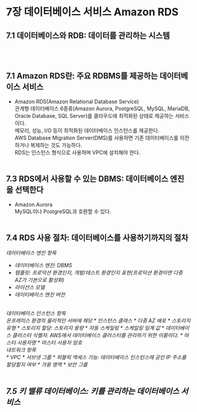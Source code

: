 # 7장 데이터베이스 서비스 Amazon RDS
## 7.1 데이터베이스와 RDB: 데이터를 관리하는 시스템
</br></br>

## 7.1 Amazon RDS란: 주요 RDBMS를 제공하는 데이터베이스 서비스
* Amazon RDS(Amazon Relational Database Service)</br>
  관계형 데이터베이스 6종류(Amazon Aurora, PostgreSQL, MySQL, MariaDB, Oracle Database, SQL Server)를 클라우드에 최적화된 상태로 제공하는 서비스이다.</br>
  메모리, 성능, I/O 등이 최적화된 데이터베이스 인스턴스를 제공한다.</br>
  AWS Database Migration Server(DMS)를 사용하면 기존 데이터베이스를 이전하거나 복제하는 것도 가능하다.</br>
  RDS는 인스턴스 형식으로 사용하며 VPC에 설치해야 한다.
</br></br>

## 7.3 RDS에서 사용할 수 있는 DBMS: 데이터베이스 엔진을 선택한다
* Amazon Aurora</br>
  MySQL이나 PostgreSQL과 호환할 수 있다.
</br></br>

## 7.4 RDS 사용 절차: 데이터베이스를 사용하기까지의 절차
<i>데이터베이스 엔진 항목<i></br>
* 데이터베이스 엔진: DBMS
* 템플릿: 프로덕션 환경인지, 개발/테스트 환경인지 표현(프로덕션 환경이면 다중 AZ가 기본으로 활성화)
* 라이선스 모델
* 데이터베이스 엔진 버전
</br>
<i>데이터베이스 인스턴스 항목</i></br>
온프레미스 환경의 물리적인 서버에 해당
* 인스턴스 클래스
* 다중 AZ 배포
* 스토리지 유형
* 스토리지 할당: 스토리지 용량
* 자동 스케일링
* 스케일링 임계 값
* 데이터베이스 클러스터 식별자: AWS에서 데이터베이스 클러스터를 관리하기 위한 이름이다.
* 마스터 사용자명
* 마스터 사용자 암호
</br>
<i>네트워크 항목</i></br>
* VPC
* 서브넷 그룹
* 퍼블릭 액세스 기능: 데이터베이스 인스턴스에 공인 IP 주소를 할당할지 여부
* 가용 영역
* 보안 그룹
</br></br>

## 7.5 키 밸류 데이터베이스: 키를 관리하는 데이터베이스 서비스
